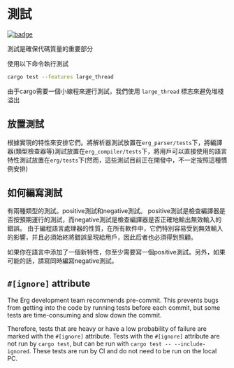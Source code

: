 # 測試

[![badge](https://img.shields.io/endpoint.svg?url=https%3A%2F%2Fgezf7g7pd5.execute-api.ap-northeast-1.amazonaws.com%2Fdefault%2Fsource_up_to_date%3Fowner%3Derg-lang%26repos%3Derg%26ref%3Dmain%26path%3Ddoc/EN/dev_guide/test.md%26commit_hash%3D307087f6b5acf173f72ff8d8b8871a73b96605b7)](https://gezf7g7pd5.execute-api.ap-northeast-1.amazonaws.com/default/source_up_to_date?owner=erg-lang&repos=erg&ref=main&path=doc/EN/dev_guide/test.md&commit_hash=307087f6b5acf173f72ff8d8b8871a73b96605b7)

測試是確保代碼質量的重要部分

使用以下命令執行測試

``` sh
cargo test --features large_thread
```

由于cargo需要一個小線程來運行測試，我們使用 `large_thread` 標志來避免堆棧溢出

## 放置測試

根據實現的特性來安排它們。將解析器測試放置在`erg_parser/tests`下，將編譯器(類型檢查器等)測試放置在`erg_compiler/tests`下，將用戶可以直接使用的語言特性測試放置在`erg/tests`下(然而，這些測試目前正在開發中，不一定按照這種慣例安排)

## 如何編寫測試

有兩種類型的測試。positive測試和negative測試。
positive測試是檢查編譯器是否按預期運行的測試，而negative測試是檢查編譯器是否正確地輸出無效輸入的錯誤。
由于編程語言處理器的性質，在所有軟件中，它們特別容易受到無效輸入的影響，并且必須始終將錯誤呈現給用戶，因此后者也必須得到照顧。

如果你在語言中添加了一個新特性，你至少需要寫一個positive測試。另外，如果可能的話，請寫同時編寫negative測試。

## `#[ignore]` attribute

The Erg development team recommends pre-commit.
This prevents bugs from getting into the code by running tests before each commit, but some tests are time-consuming and slow down the commit.

Therefore, tests that are heavy or have a low probability of failure are marked with the `#[ignore]` attribute.
Tests with the `#[ignore]` attribute are not run by `cargo test`, but can be run with `cargo test -- --include-ignored`.
These tests are run by CI and do not need to be run on the local PC.